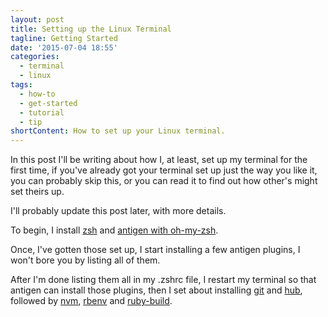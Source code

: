 ```yaml
---
layout: post
title: Setting up the Linux Terminal
tagline: Getting Started
date: '2015-07-04 18:55'
categories:
  - terminal
  - linux
tags:
  - how-to
  - get-started
  - tutorial
  - tip
shortContent: How to set up your Linux terminal.
---
```


In this post I'll be writing about how I, at least, set up my terminal for the first time, if you've already got your terminal set up just the way you like it, you can probably skip this, or you can read it to find out how other's might set theirs up.

I'll probably update this post later, with more details.

To begin, I install [zsh](https://github.com/zsh-users/zsh) and [antigen with oh-my-zsh](https://github.com/zsh-users/antigen).

Once, I've gotten those set up, I start installing a few antigen plugins, I won't bore you by listing all of them.

After I'm done listing them all in my .zshrc file, I restart my terminal so that antigen can install those plugins, then I set about installing [git](https://git-scm.com/) and [hub](https://hub.github.com/), followed by [nvm](https://github.com/creationix/nvm), [rbenv](https://github.com/sstephenson/rbenv) and [ruby-build](https://github.com/sstephenson/ruby-build).
